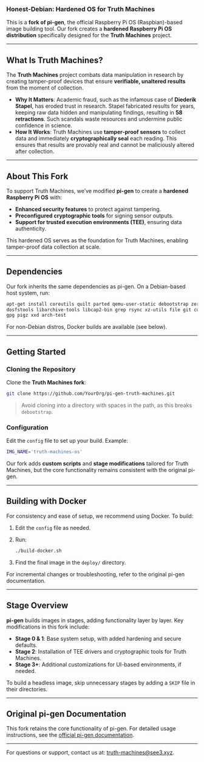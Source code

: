 ### Honest-Debian: Hardened OS for Truth Machines

This is a **fork of pi-gen**, the official Raspberry Pi OS (Raspbian)-based image building tool. Our fork creates a **hardened Raspberry Pi OS distribution** specifically designed for the **Truth Machines** project.

---

## What Is Truth Machines?

The **Truth Machines** project combats data manipulation in research by creating tamper-proof devices that ensure **verifiable, unaltered results** from the moment of collection.

- **Why It Matters**: Academic fraud, such as the infamous case of **Diederik Stapel**, has eroded trust in research. Stapel fabricated results for years, keeping raw data hidden and manipulating findings, resulting in **58 retractions**. Such scandals waste resources and undermine public confidence in science.  
- **How It Works**: Truth Machines use **tamper-proof sensors** to collect data and immediately **cryptographically seal** each reading. This ensures that results are provably real and cannot be maliciously altered after collection.

---

## About This Fork

To support Truth Machines, we’ve modified **pi-gen** to create a **hardened Raspberry Pi OS** with:

- **Enhanced security features** to protect against tampering.  
- **Preconfigured cryptographic tools** for signing sensor outputs.  
- **Support for trusted execution environments (TEE)**, ensuring data authenticity.

This hardened OS serves as the foundation for Truth Machines, enabling tamper-proof data collection at scale.

---

## Dependencies

Our fork inherits the same dependencies as pi-gen. On a Debian-based host system, run:

```bash
apt-get install coreutils quilt parted qemu-user-static debootstrap zerofree zip \
dosfstools libarchive-tools libcap2-bin grep rsync xz-utils file git curl bc \
gpg pigz xxd arch-test
```

For non-Debian distros, Docker builds are available (see below).

---

## Getting Started

### Cloning the Repository

Clone the **Truth Machines fork**:

```bash
git clone https://github.com/YourOrg/pi-gen-truth-machines.git
```

> Avoid cloning into a directory with spaces in the path, as this breaks `debootstrap`.

### Configuration

Edit the `config` file to set up your build. Example:

```bash
IMG_NAME='truth-machines-os'
```

Our fork adds **custom scripts** and **stage modifications** tailored for Truth Machines, but the core functionality remains consistent with the original pi-gen.

---

## Building with Docker

For consistency and ease of setup, we recommend using Docker. To build:

1. Edit the `config` file as needed.
2. Run:

   ```bash
   ./build-docker.sh
   ```

3. Find the final image in the `deploy/` directory.

For incremental changes or troubleshooting, refer to the original pi-gen documentation.

---

## Stage Overview

**pi-gen** builds images in stages, adding functionality layer by layer. Key modifications in this fork include:

- **Stage 0 & 1**: Base system setup, with added hardening and secure defaults.  
- **Stage 2**: Installation of TEE drivers and cryptographic tools for Truth Machines.  
- **Stage 3+**: Additional customizations for UI-based environments, if needed.

To build a headless image, skip unnecessary stages by adding a `SKIP` file in their directories.

---

## Original pi-gen Documentation

This fork retains the core functionality of pi-gen. For detailed usage instructions, see the [official pi-gen documentation](https://github.com/RPI-Distro/pi-gen).

---

For questions or support, contact us at: truth-machines@see3.xyz.
